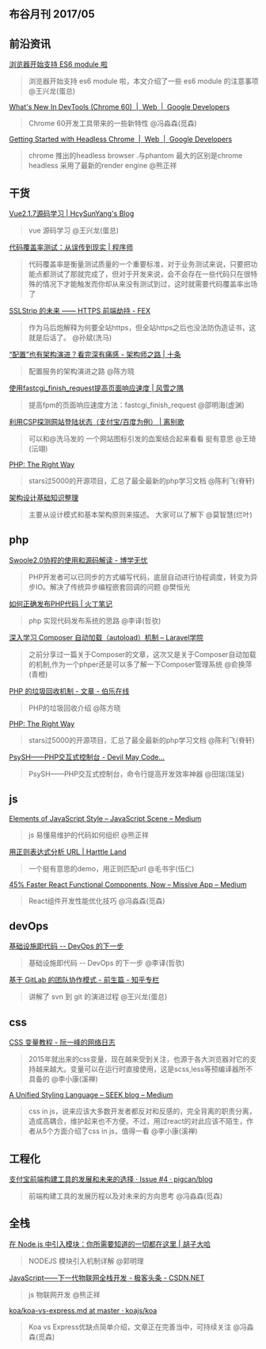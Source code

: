 
布谷月刊 2017/05
----

## 前沿资讯

[浏览器开始支持 ES6 module 啦](http://mp.weixin.qq.com/s/c7JykyJ3fvKwgSNYK2IQpQ)
>浏览器开始支持 es6 module 啦，本文介绍了一些 es6 module 的注意事项 @王兴龙(蛋总)

                                
[What's New In DevTools (Chrome 60)  |  Web  |  Google Developers](https://developers.google.com/web/updates/2017/05/devtools-release-notes?utm_source=frontendfocus&utm_medium=email)
>Chrome 60开发工具带来的一些新特性 @冯淼森(觅森)

[Getting Started with Headless Chrome  |  Web  |  Google Developers](https://developers.google.com/web/updates/2017/04/headless-chrome)
>chrome 推出的headless browser .与phantom 最大的区别是chrome headless 采用了最新的render engine @熊正祥


## 干货

[Vue2.1.7源码学习 | HcySunYang's Blog](http://hcysun.me/2017/03/03/Vue%E6%BA%90%E7%A0%81%E5%AD%A6%E4%B9%A0/)
>vue 源码学习 @王兴龙(蛋总)
    
[代码覆盖率测试：从误传到现实 | 程序师](http://www.techug.com/post/test-coverage.html)
>代码覆盖率是衡量测试质量的一个重要标准，对于业务测试来说，只要把功能点都测试了那就完成了，但对于开发来说，会不会存在一些代码只在很特殊的情况下才能触发而你却从来没有测试到过，这时就需要代码覆盖率出场了
                

[SSLStrip 的未来 —— HTTPS 前端劫持 - FEX](http://fex.baidu.com/blog/2014/08/ssl-frontend-hijack/?f=http://blogread.cn/)
>作为马后炮解释为何要全站https，但全站https之后也没法防伪造证书，这就是后话了。 @孙斌(洗马)

             
[“配置”也有架构演进？看完深有痛感 - 架构师之路 | 十条](http://www.10tiao.com/html/249/201704/2651960061/1.html)
>配置服务的架构演进之路 @陈方晓

                
[使用fastcgi_finish_request提高页面响应速度 | 风雪之隅](http://www.laruence.com/2011/04/13/1991.html)
>提高fpm的页面响应速度方法：fastcgi_finish_request @邵明海(虚渊)
             
   
[利用CSP探测网站登陆状态（支付宝/百度为例） | 离别歌](https://www.leavesongs.com/HTML/using-csp-detect-user-login.html)
>可以和@洗马发的 一个网站图标引发的血案结合起来看看 挺有意思 @王琦(沄翊)


[PHP: The Right Way](http://www.phptherightway.com/)
>stars过5000的开源项目，汇总了最全最新的php学习文档 @陈利飞(脊轩)

[架构设计基础知识整理](https://www.atatech.org/articles/79988?flag_data_from=yuan)
>主要从设计模式和基本架构原则来描述。
大家可以了解下 @莫智慧(烂叶)

## php

[Swoole2.0协程的使用和源码解读 - 博学无忧](http://www.bo56.com/swoole2-0%e5%8d%8f%e7%a8%8b%e7%9a%84%e4%bd%bf%e7%94%a8%e5%92%8c%e6%ba%90%e7%a0%81%e8%a7%a3%e8%af%bb/)
>PHP开发者可以已同步的方式编写代码，底层自动进行协程调度，转变为异步IO。解决了传统异步编程嵌套回调的问题 @樊恒光
                
[如何正确发布PHP代码 | 火丁笔记](https://huoding.com/2016/05/27/515)
>php 实现代码发布系统的思路 @李译(哲欤)
                
[深入学习 Composer 自动加载（autoload）机制 – Laravel学院](http://laravelacademy.org/post/7074.html)
>之前分享过一篇关于Composer的文章，这次又是关于Composer自动加载的机制,作为一个phper还是可以多了解一下Composer管理系统 @俞换萍(青橙)

                
[PHP 的垃圾回收机制 - 文章 - 伯乐在线](http://blog.jobbole.com/110456/)
>PHP的垃圾回收介绍 @陈方晓

[PHP: The Right Way](http://www.phptherightway.com/)
>stars过5000的开源项目，汇总了最全最新的php学习文档 @陈利飞(脊轩)

[PsySH——PHP交互式控制台 - Devil May Code...](http://vergil.cn/archives/psysh)
>PsySH——PHP交互式控制台，命令行提高开发效率神器 @田瑞(瑞呈)



## js

[Elements of JavaScript Style – JavaScript Scene – Medium](https://medium.com/javascript-scene/elements-of-javascript-style-caa8821cb99f)
>js 易懂易维护的代码如何组织 @熊正祥     

[用正则表达式分析 URL | Harttle Land](http://harttle.com/2016/02/23/javascript-regular-expressions.html)
>一个挺有意思的demo，用正则匹配url @毛书宇(伍仁)   

[45% Faster React Functional Components, Now – Missive App – Medium](https://medium.com/missive-app/45-faster-react-functional-components-now-3509a668e69f)
>React组件开发性能优化技巧 @冯淼森(觅森)

## devOps
                
[基础设施即代码 -- DevOps 的下一步](https://www.atatech.org/articles/78505/?flag_data_from=mail_daily_recommend&uid=82632)
>基础设施即代码 -- DevOps 的下一步 @李译(哲欤)
                
[基于 GitLab 的团队协作模式 - 前生篇 - 知乎专栏](https://zhuanlan.zhihu.com/p/26908515?group_id=847460262536683521)
>讲解了 svn 到 git 的演进过程 @王兴龙(蛋总)     

                
## css
                
[CSS 变量教程 - 阮一峰的网络日志](http://www.ruanyifeng.com/blog/2017/05/css-variables.html)
>2015年就出来的css变量，现在越来受到关注，也源于各大浏览器对它的支持越来越大。变量可以在运行时直接使用，这是scss,less等预编译器所不具备的 @李小康(溪禅)
                
[A Unified Styling Language – SEEK blog – Medium](https://medium.com/seek-blog/a-unified-styling-language-d0c208de2660)
>css in js，说来应该大多数开发者都反对和反感的，完全背离的职责分离，造成高耦合，维护起来也不方便。不过，用过react的对此应该不陌生，作者从5个方面介绍了css in js，值得一看 @李小康(溪禅)


## 工程化

[支付宝前端构建工具的发展和未来的选择 · Issue #4 · pigcan/blog](https://github.com/pigcan/blog/issues/4)
>前端构建工具的发展历程以及对未来的方向思考 @冯淼森(觅森)

             
## 全栈

[在 Node.js 中引入模块：你所需要知道的一切都在这里 | 胡子大哈](http://huziketang.com/blog/posts/detail?postId=58eaf471a58c240ae35bb8e3)
>NODEJS 模块引入机制详解 @郭明理

[JavaScript——下一代物联网全栈开发 - 极客头条 - CSDN.NET](http://geek.csdn.net/news/detail/195187)
>js 物联网开发 @熊正祥            
                
[koa/koa-vs-express.md at master · koajs/koa](https://github.com/koajs/koa/blob/master/docs/koa-vs-express.md)
>Koa vs Express优缺点简单介绍，文章正在完善当中，可持续关注 @冯淼森(觅森)
                